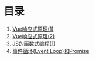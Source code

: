 # 目录
1. [Vue响应式原理(1)](https://gusiil.github.io/blog/2018/11/24/vue-Response/)
2. [Vue响应式原理(2)](https://gusiil.github.io/blog/2018/11/25/vue-Response-2/#more)
3. [JS的函数式编程(1)](https://gusiil.github.io/blog/2018/11/27/funFormul/#more)
4. [事件循环(Event Loop)和Promise](https://gusiil.github.io/blog/2018/12/08/evet_promise/#more)
